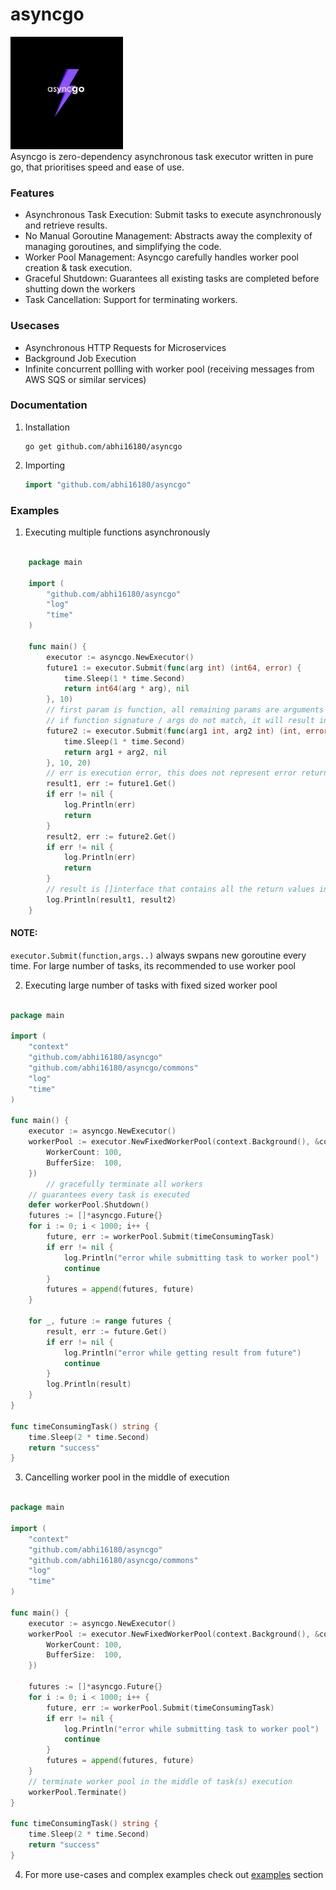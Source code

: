 # asyncgo
<img src="doc_assets/asyncgo.png" width="180" height="180" alt="asyncgo logo"><br>
Asyncgo is zero-dependency asynchronous task executor written in pure go, that prioritises speed and ease of use.

###  Features
- Asynchronous Task Execution: Submit tasks to execute asynchronously and retrieve results.
- No Manual Goroutine Management: Abstracts away the complexity of managing goroutines, and simplifying the code.
- Worker Pool Management: Asyncgo carefully handles worker pool creation & task execution.
- Graceful Shutdown: Guarantees all existing tasks are completed before shutting down the workers
- Task Cancellation: Support for terminating workers.

### Usecases

- Asynchronous HTTP Requests for Microservices
- Background Job Execution
- Infinite concurrent pollling with worker pool (receiving messages from AWS SQS or similar services)


### Documentation

1. Installation
    ```
    go get github.com/abhi16180/asyncgo
    ```
2. Importing
   ```go
   import "github.com/abhi16180/asyncgo"
   ```

### Examples 

1. Executing multiple functions asynchronously 

```go

    package main

    import (
        "github.com/abhi16180/asyncgo"
        "log"
        "time"
    )

    func main() {
        executor := asyncgo.NewExecutor()
        future1 := executor.Submit(func(arg int) (int64, error) {
            time.Sleep(1 * time.Second)
            return int64(arg * arg), nil
        }, 10)
        // first param is function, all remaining params are arguments that needs to be passed for your function
        // if function signature / args do not match, it will result in execution error
        future2 := executor.Submit(func(arg1 int, arg2 int) (int, error) {
            time.Sleep(1 * time.Second)
            return arg1 + arg2, nil
        }, 10, 20)
        // err is execution error, this does not represent error returned by your function
        result1, err := future1.Get()
        if err != nil {
            log.Println(err)
            return
        }
        result2, err := future2.Get()
        if err != nil {
            log.Println(err)
            return
        }
        // result is []interface that contains all the return values including error that is returned by your function
        log.Println(result1, result2)
    }
```
#### NOTE: 
```executor.Submit(function,args..)``` always swpans new goroutine every time. For large number of tasks, its recommended to use worker pool

2. Executing large number of tasks with fixed sized worker pool
```go

package main

import (
	"context"
	"github.com/abhi16180/asyncgo"
	"github.com/abhi16180/asyncgo/commons"
	"log"
	"time"
)

func main() {
	executor := asyncgo.NewExecutor()
	workerPool := executor.NewFixedWorkerPool(context.Background(), &commons.Options{
		WorkerCount: 100,
		BufferSize:  100,
	})
        // gracefully terminate all workers
	// guarantees every task is executed
	defer workerPool.Shutdown()
	futures := []*asyncgo.Future{}
	for i := 0; i < 1000; i++ {
		future, err := workerPool.Submit(timeConsumingTask)
		if err != nil {
			log.Println("error while submitting task to worker pool")
			continue
		}
		futures = append(futures, future)
	}

	for _, future := range futures {
		result, err := future.Get()
		if err != nil {
			log.Println("error while getting result from future")
			continue
		}
		log.Println(result)
	}
}

func timeConsumingTask() string {
	time.Sleep(2 * time.Second)
	return "success"
}

```
3. Cancelling worker pool in the middle of execution
```go

package main

import (
	"context"
	"github.com/abhi16180/asyncgo"
	"github.com/abhi16180/asyncgo/commons"
	"log"
	"time"
)

func main() {
	executor := asyncgo.NewExecutor()
	workerPool := executor.NewFixedWorkerPool(context.Background(), &commons.Options{
		WorkerCount: 100,
		BufferSize:  100,
	})

	futures := []*asyncgo.Future{}
	for i := 0; i < 1000; i++ {
		future, err := workerPool.Submit(timeConsumingTask)
		if err != nil {
			log.Println("error while submitting task to worker pool")
			continue
		}
		futures = append(futures, future)
	}
	// terminate worker pool in the middle of task(s) execution
	workerPool.Terminate()
}

func timeConsumingTask() string {
	time.Sleep(2 * time.Second)
	return "success"
}

```


4. For more use-cases and complex examples check out <a href="https://github.com/abhi16180/asyncgo/tree/main/examples">examples</a> section
